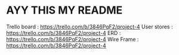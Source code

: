 # AYY THIS MY README


Trello board  :    https://trello.com/b/3846PqF2/project-4
User stores   :    https://trello.com/b/3846PqF2/project-4
ERD           :    https://trello.com/b/3846PqF2/project-4
Wire Frame    :    https://trello.com/b/3846PqF2/project-4
